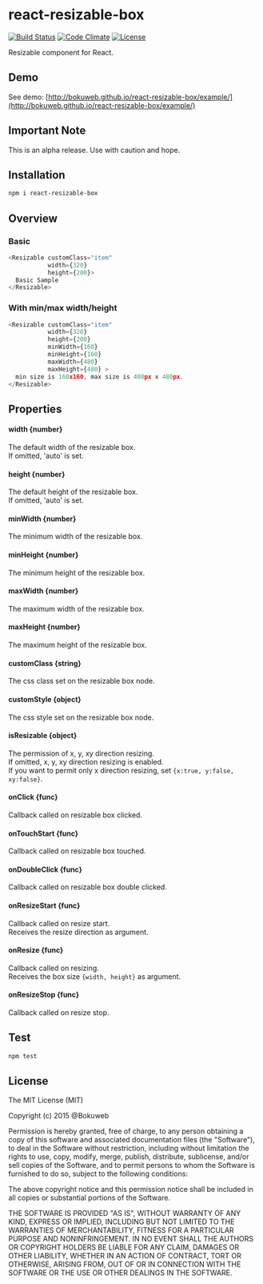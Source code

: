 # react-resizable-box

[![Build Status](https://travis-ci.org/bokuweb/react-resizable-box.svg)](https://travis-ci.org/bokuweb/react-resizable-box)
[![Code Climate](https://codeclimate.com/github/bokuweb/react-resizable-box/badges/gpa.svg)](https://codeclimate.com/github/bokuweb/react-resizable-box)
[![License](http://img.shields.io/npm/l/object.assign.svg)](https://github.com/bokuweb/react-resizable-box/blob/dev/LICENSE)

Resizable component for React.

## Demo

See demo: [http://bokuweb.github.io/react-resizable-box/example/](http://bokuweb.github.io/react-resizable-box/example/)

## Important Note

This is an alpha release. Use with caution and hope.

## Installation

```sh
npm i react-resizable-box
```

## Overview

### Basic

``` javascript
<Resizable customClass="item"
           width={320}
           height={200}>
  Basic Sample
</Resizable>
```

### With min/max width/height

``` javascript
<Resizable customClass="item"
           width={320}
           height={200}
           minWidth={160}
           minHeight={160}
           maxWidth={480}
           maxHeight={480} >
  min size is 160x160, max size is 480px x 480px.
</Resizable>
```
## Properties

#### width {number}

The default width of the resizable box.   
If omitted, 'auto' is set.

#### height {number}

The default height of the resizable box.   
If omitted, 'auto' is set.

#### minWidth {number}

The minimum width of the resizable box.

#### minHeight {number}

The minimum height of the resizable box.

#### maxWidth {number}

The maximum width of the resizable box.

#### maxHeight {number}

The maximum height of the resizable box.

#### customClass {string}

The css class set on the resizable box node.

#### customStyle {object}

The css style set on the resizable box node.

#### isResizable {object}

The permission of x, y, xy direction resizing.   
If omitted, x, y, xy direction resizing is enabled.    
If you want to permit only x direction resizing, set `{x:true, y:false, xy:false}`. 

#### onClick {func}

Callback called on resizable box clicked.

#### onTouchStart {func}

Callback called on resizable box touched.

#### onDoubleClick {func}

Callback called on resizable box double clicked.

#### onResizeStart {func}

Callback called on resize start.   
Receives the resize direction as argument.

#### onResize {func}

Callback called on resizing.   
Receives the box size `{width, height}` as argument.

#### onResizeStop {func}

Callback called on resize stop.

## Test

``` sh
npm test
```

## License

The MIT License (MIT)

Copyright (c) 2015 @Bokuweb

Permission is hereby granted, free of charge, to any person obtaining a copy of this software and associated documentation files (the "Software"), to deal in the Software without restriction, including without limitation the rights to use, copy, modify, merge, publish, distribute, sublicense, and/or sell copies of the Software, and to permit persons to whom the Software is furnished to do so, subject to the following conditions:

The above copyright notice and this permission notice shall be included in all copies or substantial portions of the Software.

THE SOFTWARE IS PROVIDED "AS IS", WITHOUT WARRANTY OF ANY KIND, EXPRESS OR IMPLIED, INCLUDING BUT NOT LIMITED TO THE WARRANTIES OF MERCHANTABILITY, FITNESS FOR A PARTICULAR PURPOSE AND NONINFRINGEMENT. IN NO EVENT SHALL THE AUTHORS OR COPYRIGHT HOLDERS BE LIABLE FOR ANY CLAIM, DAMAGES OR OTHER LIABILITY, WHETHER IN AN ACTION OF CONTRACT, TORT OR OTHERWISE, ARISING FROM, OUT OF OR IN CONNECTION WITH THE SOFTWARE OR THE USE OR OTHER DEALINGS IN THE SOFTWARE.

